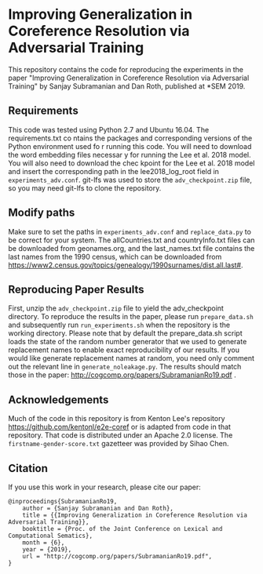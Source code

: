 # Improving Generalization in Coreference Resolution via Adversarial Training
This repository contains the code for reproducing the experiments in the paper "Improving Generalization in Coreference Resolution via Adversarial Training" by Sanjay Subramanian and Dan Roth, published at \*SEM 2019.
## Requirements
This code was tested using Python 2.7 and Ubuntu 16.04. The requirements.txt co
ntains the packages and corresponding versions of the Python environment used fo
r running this code. You will need to download the word embedding files necessar
y for running the Lee et al. 2018 model. You will also need to download the chec
kpoint for the Lee et al. 2018 model and insert the corresponding path in the lee2018_log_root field in ```experiments_adv.conf```. git-lfs was used to store the ```adv_checkpoint.zip``` file, so you may need git-lfs to clone the repository.
## Modify paths
Make sure to set the paths in ```experiments_adv.conf``` and ```replace_data.py``` to be correct for your system. The allCountries.txt and countryInfo.txt files can be downloaded from geonames.org, and the last_names.txt file contains the last names from the 1990 census, which can be downloaded from https://www2.census.gov/topics/genealogy/1990surnames/dist.all.last#.
## Reproducing Paper Results
First, unzip the ```adv_checkpoint.zip``` file to yield the adv_checkpoint directory. To reproduce the results in the paper, please run ```prepare_data.sh``` and subsequently run ```run_experiments.sh``` when the repository is the working directory. Please note that by default the prepare_data.sh script loads the state of the random number generator that we used to generate replacement names to enable exact reproducibility of our results. If you would like generate replacement names at random, you need only comment out the relevant line in ```generate_noleakage.py```.
The results should match those in the paper: http://cogcomp.org/papers/SubramanianRo19.pdf .
## Acknowledgements
Much of the code in this repository is from Kenton Lee's repository https://github.com/kentonl/e2e-coref or is adapted from code in that repository. That code is distributed under an Apache 2.0 license. The ```firstname-gender-score.txt``` gazetteer was provided by Sihao Chen.
## Citation
If you use this work in your research, please cite our paper:
```
@inproceedings{SubramanianRo19,
    author = {Sanjay Subramanian and Dan Roth},
    title = {{Improving Generalization in Coreference Resolution via Adversarial Training}},
    booktitle = {Proc. of the Joint Conference on Lexical and Computational Sematics},
    month = {6},
    year = {2019},
    url = "http://cogcomp.org/papers/SubramanianRo19.pdf",
}
```
